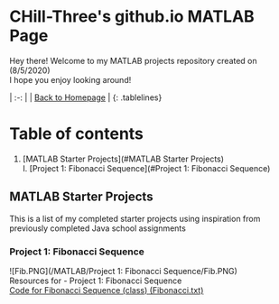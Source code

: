 <!-- Quick Notes -->
<!-- 1). To break lines: do two spaces after the line or do <br/> -->

<!-- Title -->
# CHill-Three's github.io MATLAB Page
Hey there! Welcome to my MATLAB projects repository created on (8/5/2020)<br/>
I hope you enjoy looking around!<br/>
<!-- Table of Contents (TITLES) -->

<!-- Home Button (Home) -->
<style>
.tablelines table, .tablelines td, .tablelines th {
        border: 2px solid black;
        }
</style>
| :-: |
| [Back to Homepage](https://chill-three.github.io/) |
{: .tablelines}

# Table of contents
1. [MATLAB Starter Projects](#MATLAB Starter Projects)<br/>
  I. [Project 1: Fibonacci Sequence](#Project 1: Fibonacci Sequence)<br/>
<!-- Table of Contents (BODY) -->

<!-- p5.js -->
## MATLAB Starter Projects <a name="MATLAB Starter Projects"></a>
This is a list of my completed starter projects using inspiration from previously completed Java school assignments

<!-- Project 1: MetaBalls (SUB-PARA) -->
### Project 1: Fibonacci Sequence <a name="Project 1: Fibonacci Sequence"></a>
![Fib.PNG](/MATLAB/Project 1: Fibonacci Sequence/Fib.PNG)<br/>
Resources for - Project 1: Fibonacci Sequence<br/>
[Code for Fibonacci Sequence (class) (Fibonacci.txt)](https://github.com/CHill-Three/matlab.github.io/blob/master/MATLAB/Project%201:%20Fibonacci%20Sequence/Fibonacci.txt)<br/>
